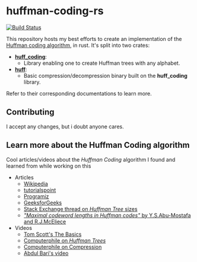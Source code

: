 # **huffman-coding-rs**

[![Build Status](https://travis-ci.com/kxlsx/huffman-coding-rs.svg?branch=master)](https://travis-ci.com/k-xlsx/huffman-coding-rs)

This repository hosts my best efforts to create an implementation of the [Huffman coding algorithm](https://en.wikipedia.org/wiki/**Huffman_coding**), in rust.
It's split into two crates:

- [**huff_coding**][lib]:
  - Library enabling one to create Huffman trees with any alphabet.
- [**huff**][bin]:
  - Basic compression/decompression binary built on the **huff_coding** library.

Refer to their corresponding documentations to learn more.

## Contributing

I accept any changes, but i doubt anyone cares.

## Learn more about the Huffman Coding algorithm

Cool articles/videos about the *Huffman Coding* algorithm I found and learned from while working on this

- Articles
  - [Wikipedia](https://en.wikipedia.org/wiki/Huffman_coding)
  - [tutorialspoint](https://www.tutorialspoint.com/huffman-coding)
  - [Programiz](https://www.programiz.com/dsa/huffman-coding)
  - [GeeksforGeeks](https://www.geeksforgeeks.org/huffman-coding-greedy-algo-3/)
  - [Stack Exchange thread on *Huffman Tree* sizes](https://cs.stackexchange.com/questions/75542/maximum-size-of-huffman-codes-for-an-alphabet-containing-256-letters)
  - [*"Maximal codeword lengths in Huffman codes"* by Y.S.Abu-Mostafa and R.J.McEliece](https://www.sciencedirect.com/science/article/pii/S089812210000119X)
- Videos
  - [Tom Scott's The Basics](https://www.youtube.com/watch?v=JsTptu56GM8)
  - [Computerphile on *Huffman Trees*](https://www.youtube.com/watch?v=umTbivyJoiI)
  - [Computerphile on Compression](https://www.youtube.com/watch?v=Lto-ajuqW3w)
  - [Abdul Bari's video](https://www.youtube.com/watch?v=co4_ahEDCho)

[lib]:https://github.com/kxlsx/huffman-coding-rs/tree/master/huff_coding
[bin]:https://github.com/kxlsx/huffman-coding-rs/tree/master/huff
